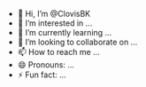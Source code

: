 - 👋 Hi, I’m @ClovisBK
- 👀 I’m interested in ...
- 🌱 I’m currently learning ...
- 💞️ I’m looking to collaborate on ...
- 📫 How to reach me ...
- 😄 Pronouns: ...
- ⚡ Fun fact: ...

<!---
ClovisBK/ClovisBK is a ✨ special ✨ repository because its `README.md` (this file) appears on your GitHub profile.
You can click the Preview link to take a look at your changes.
--->
